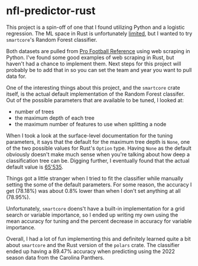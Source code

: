 # nfl-predictor-rust

This project is a spin-off of one that I found utilizing Python and a logistic regression. The ML space in Rust is unfortunately [limited](https://www.arewelearningyet.com/), but I wanted to try `smartcore`'s Random Forest classifier. 

Both datasets are pulled from [Pro Football Reference](https://www.pro-football-reference.com/) using web scraping in Python. I've found some good examples of web scraping in Rust, but haven't had a chance to implement them. Next steps for this project will probably be to add that in so you can set the team and year you want to pull data for.

One of the interesting things about this project, and the `smartcore` crate itself, is the actual default implementation of the Random Forest classifer. Out of the possible parameters that are available to be tuned, I looked at:
- number of trees
- the maximum depth of each tree
- the maximum number of features to use when splitting a node

When I took a look at the surface-level documentation for the tuning parameters, it says that the default for the maximum tree depth is `None`, one of the two possible values for Rust's `Option` type. Having `None` as the default obviously doesn't make much sense when you're talking about how deep a classification tree can be. Digging further, I eventually found that the actual default value is [65'535](https://doc.rust-lang.org/std/u16/constant.MAX.html). 

Things got a little stranger when I tried to fit the classifier while manually setting the some of the default parameters. For some reason, the accuracy I get (78.18%) was about 0.8% lower than when I don't set anything at all (78.95%).

Unfortunately, `smartcore` doens't have a built-in implementation for a grid search or variable importance, so I ended up writing my own using the mean accuracy for tuning and the percent decrease in accuracy for variable importance.

Overall, I had a lot of fun implementing this and definitely learned quite a bit about `smartcore` and the Rust version of the `polars` crate. The classifier ended up having a 89.47% accuracy when predicting using the 2022 season data from the Carolina Panthers.